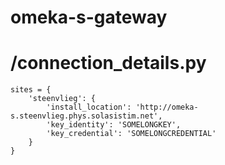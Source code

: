 # omeka-s-gateway

# /connection_details.py

    sites = {
        'steenvlieg': {
            'install_location': 'http://omeka-s.steenvlieg.phys.solasistim.net',
            'key_identity': 'SOMELONGKEY',
            'key_credential': 'SOMELONGCREDENTIAL'
        }
    }
